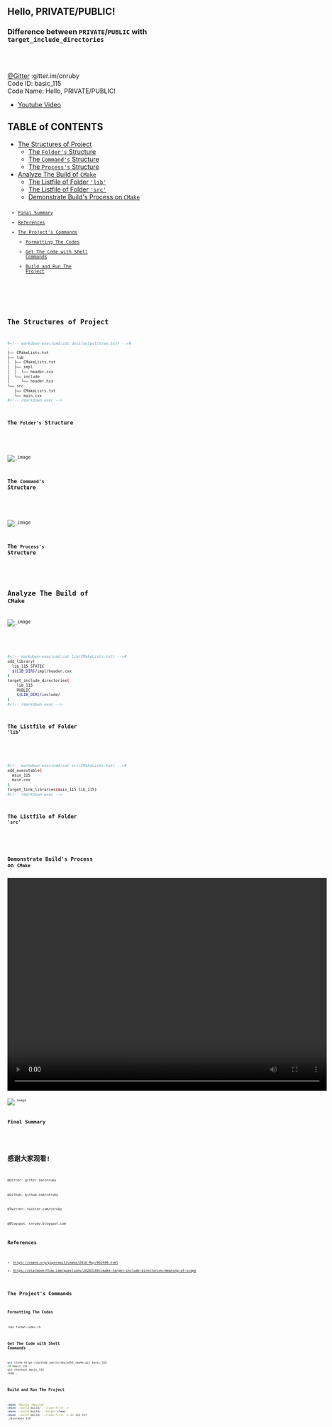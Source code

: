 <h2>Hello, PRIVATE/PUBLIC!</h2>
<h3>Difference between <code>PRIVATE</code>/<code>PUBLIC</code> with <code>target_include_directories</code></h3>
</br>
</br>

[@Gitter](https://gitter.im/cnruby) :gitter.im/cnruby<br/>
Code ID: basic_115</br>
Code Name: Hello, PRIVATE/PUBLIC!</br>
<p class ="fragment" data-audio-src="docs/115/audio/basic_115-01.m4a"></p>



* [Youtube Video](https://youtu.be/pmRWYYEXLoc)



<h2>TABLE of CONTENTS</h2>

- [The Structures of Project](#the-structures-of-project)
  - [The <code>Folder's</code> Structure](#the-folders-structure)
  - [The <code>Command's</code> Structure](#the-commands-structure)
  - [The <code>Process's</code> Structure](#the-processs-structure)
- [Analyze The Build of <code>CMake</code>](#analyze-the-build-of-cmake)
  - [The Listfile of Folder <code>'lib'</code>](#the-listfile-of-folder-lib)
  - [The Listfile of Folder <code>'src'</code>](#the-listfile-of-folder-src)
  - [Demonstrate Build's Process on <code>CMake<code>](#demonstrate-builds-process-on-codecmakecode)
- [Final Summary](#final-summary)
- [References](#references)
- [The Project's Commands](#the-projects-commands)
  - [Formatting The Codes](#formatting-the-codes)
  - [Get The Code with Shell Commands](#get-the-code-with-shell-commands)
  - [Build and Run The Project](#build-and-run-the-project)
<p class ="fragment" data-audio-src="docs/115/audio/basic_115-02.m4a"></p>



## The Structures of Project
```bash
#<!-- markdown-exec(cmd:cat docs/output/tree.txt) -->#
.
├── CMakeLists.txt
├── lib
│  ├── CMakeLists.txt
│  ├── impl
│  │  └── header.cxx
│  └── include
│     └── header.hxx
└── src
   ├── CMakeLists.txt
   └── main.cxx
#<!-- /markdown-exec -->
```
### The <code>Folder's</code> Structure
<p class ="fragment" data-audio-src="docs/115/audio/basic_115-03.m4a"></p>



![_image](docs/115/image/what-command.png)
### The <code>Command's</code> Structure
<p class ="fragment" data-audio-src="docs/115/audio/basic_115-04.m4a"></p>



![_image](docs/115/image/what-process.png)
### The <code>Process's</code> Structure
<p class ="fragment" data-audio-src="docs/115/audio/basic_115-05.m4a"></p>



## Analyze The Build of <code>CMake</code>
![_image](./docs/115/image/basic_115-06.png)
<p class ="fragment" data-audio-src="docs/115/audio/basic_115-06.m4a"></p>



```bash
#<!-- markdown-exec(cmd:cat lib/CMakeLists.txt) -->#
add_library(
  lib_115 STATIC
  ${LIB_DIR}/impl/header.cxx
)
target_include_directories(
    lib_115
    PUBLIC
    ${LIB_DIR}/include/
)
#<!-- /markdown-exec -->
```
### The Listfile of Folder <code>'lib'</code>
<p class ="fragment" data-audio-src="docs/115/audio/basic_115-07.m4a"></p>



```bash
#<!-- markdown-exec(cmd:cat src/CMakeLists.txt) -->#
add_executable(
  main_115
  main.cxx
)
target_link_libraries(main_115 lib_115)
#<!-- /markdown-exec -->
```
### The Listfile of Folder <code>'src'</code>
<p class ="fragment" data-audio-src="docs/115/audio/basic_115-08.m4a"></p>



### Demonstrate Build's Process on <code>CMake<code>
<video width="720" height="480" controls data-autoplay>
  <source src="docs/115/video/basic_115-09.mov" autoplay=true type="video/mp4">
</video>



![_image](docs/115/image/what-process.png)
## Final Summary
<p class ="fragment" data-audio-src="docs/115/audio/basic_115-10.m4a"></p>



<h1><!-- markdown-exec(cmd:echo "感谢大家观看!") -->感谢大家观看!<!-- /markdown-exec --></h1>

@Gitter: gitter.im/cnruby<br/>

@Github: github.com/cnruby<br/>

@Twitter: twitter.com/cnruby<br/>

@Blogspot: cnruby.blogspot.com



## References
- https://cmake.org/pipermail/cmake/2016-May/063400.html
- https://stackoverflow.com/questions/26243169/cmake-target-include-directories-meaning-of-scope



## The Project's Commands



### Formatting The Codes
```bash
ruby format-codes.rb
```


### Get The Code with Shell Commands
```bash
git clone https://github.com/cnruby/w3h1_cmake.git basic_115
cd basic_115
git checkout basic_115
code .
```



### Build and Run The Project
```bash
cmake -GNinja -Bbuild/
cmake --build build/ --clean-first -v
cmake --build build/ --target clean
cmake --build build/ --clean-first -v &> v11.txt
./bin/main_115
```